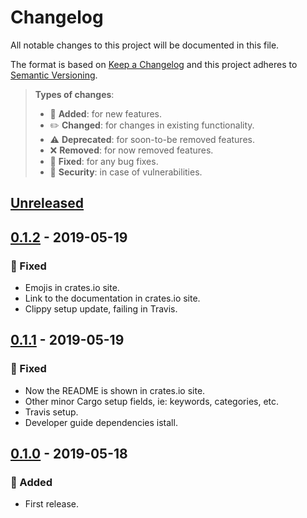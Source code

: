 # Changelog

All notable changes to this project will be documented in this file.

The format is based on [Keep a Changelog](http://keepachangelog.com/en/1.0.0/)
and this project adheres to [Semantic Versioning](http://semver.org/spec/v2.0.0.html).

> **Types of changes**:
>
> - 🎉 **Added**: for new features.
> - ✏️ **Changed**: for changes in existing functionality.
> - ⚠️ **Deprecated**: for soon-to-be removed features.
> - ❌ **Removed**: for now removed features.
> - 🐛 **Fixed**: for any bug fixes.
> - 👾 **Security**: in case of vulnerabilities.

## [Unreleased]

## [0.1.2] - 2019-05-19

### 🐛 Fixed

- Emojis in crates.io site.
- Link to the documentation in crates.io site.
- Clippy setup update, failing in Travis.

## [0.1.1] - 2019-05-19

### 🐛 Fixed

- Now the README is shown in crates.io site.
- Other minor Cargo setup fields, ie: keywords, categories, etc.
- Travis setup.
- Developer guide dependencies istall.

## [0.1.0] - 2019-05-18

### 🎉 Added

- First release.

[unreleased]: https://github.com/jesusprubio/pwr/compare/0.1.2...HEAD
[0.1.2]: https://github.com/jesusprubio/pwr/compare/0.1.0...0.1.2
[0.1.1]: https://github.com/jesusprubio/pwr/compare/0.1.0...0.1.1
[0.1.0]: https://github.com/jesusprubio/pwr/compare/f855db0341fd9e60f30c507ea5ac92d139b5b7b3...0.1.0
